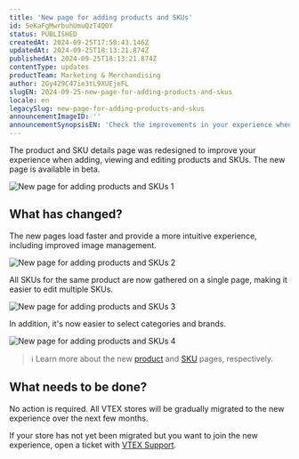 ```yaml
---
title: 'New page for adding products and SKUs'
id: 5eKaFgMwrbuhUmuQzT4Q0Y
status: PUBLISHED
createdAt: 2024-09-25T17:50:43.146Z
updatedAt: 2024-09-25T18:13:21.874Z
publishedAt: 2024-09-25T18:13:21.874Z
contentType: updates
productTeam: Marketing & Merchandising
author: 2Gy429C47ie3tL9XUEjeFL
slugEN: 2024-09-25-new-page-for-adding-products-and-skus
locale: en
legacySlug: new-page-for-adding-products-and-skus
announcementImageID: ''
announcementSynopsisEN: 'Check the improvements in your experience when adding, viewing and editing merchandise.'
---
```


The product and SKU details page was redesigned to improve your experience when adding, viewing and editing products and SKUs. The new page is available in beta.

![New page for adding products and SKUs 1](https://raw.githubusercontent.com/vtexdocs/help-center-content/refs/heads/main/docs/en/announcements/2024-09-25-new-page-for-adding-products-and-skus_1.gif)

## What has changed?

The new pages load faster and provide a more intuitive experience, including improved image management.

![New page for adding products and SKUs 2](https://raw.githubusercontent.com/vtexdocs/help-center-content/refs/heads/main/docs/en/announcements/2024-09-25-new-page-for-adding-products-and-skus_2.gif)

All SKUs for the same product are now gathered on a single page, making it easier to edit multiple SKUs.

![New page for adding products and SKUs 3](https://raw.githubusercontent.com/vtexdocs/help-center-content/refs/heads/main/docs/en/announcements/2024-09-25-new-page-for-adding-products-and-skus_3.gif)

In addition, it's now easier to select categories and brands.

![New page for adding products and SKUs 4](https://raw.githubusercontent.com/vtexdocs/help-center-content/refs/heads/main/docs/en/announcements/2024-09-25-new-page-for-adding-products-and-skus_4.gif)

>ℹ️ Learn more about the new [product](https://help.vtex.com/en/tutorial/adding-products-beta--29IkdEu6GofCFlltsZh2H8) and [SKU](https://help.vtex.com/en/tutorial/cadastro-de-skus-beta--4ryZ6J45kwn3jDiQBxGiiN) pages, respectively.

## What needs to be done?

No action is required. All VTEX stores will be gradually migrated to the new experience over the next few months.

If your store has not yet been migrated but you want to join the new experience, open a ticket with [VTEX Support](https://help.vtex.com/pt/support).

